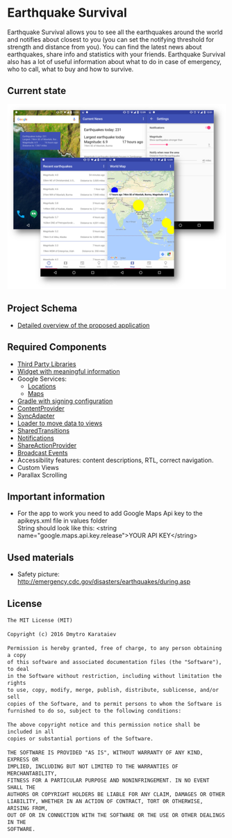 # Earthquake Survival
Earthquake Survival allows you to see all the earthquakes around the world and notifies about closest to you (you can set the notifying threshold for strength and distance from you). You can find the latest news about earthquakes, share info and statistics with your friends. Earthquake Survival also has a lot of useful information about what to do in case of emergency, who to call, what to buy and how to survive.

## Current state
![Screnshots of current state](materials/earthquake_survival.png)

## Project Schema
* [Detailed overview of the proposed application](materials/Capstone_Stage1.pdf)

## Required Components
* [Third Party Libraries](https://github.com/dmytroKarataiev/EarthquakeSurvival/blob/34f24be78184e83985284d44d99b91444b41257d/app/build.gradle#L62)
* [Widget with meaningful information](app/src/main/java/com/adkdevelopment/earthquakesurvival/widget)
* Google Services:
  * [Locations](https://github.com/dmytroKarataiev/EarthquakeSurvival/blob/34f24be78184e83985284d44d99b91444b41257d/app/src/main/java/com/adkdevelopment/earthquakesurvival/PagerActivity.java#L117)
  * [Maps](app/src/main/java/com/adkdevelopment/earthquakesurvival/MapviewFragment.java)
* [Gradle with signing configuration](app/build.gradle)
* [ContentProvider](https://github.com/dmytroKarataiev/EarthquakeSurvival/blob/34f24be78184e83985284d44d99b91444b41257d/app/src/main/java/com/adkdevelopment/earthquakesurvival/provider/EarthquakeProvider.java)
* [SyncAdapter](https://github.com/dmytroKarataiev/EarthquakeSurvival/blob/34f24be78184e83985284d44d99b91444b41257d/app/src/main/java/com/adkdevelopment/earthquakesurvival/syncadapter/SyncAdapter.java#L63)
* [Loader to move data to views](https://github.com/dmytroKarataiev/EarthquakeSurvival/blob/34f24be78184e83985284d44d99b91444b41257d/app/src/main/java/com/adkdevelopment/earthquakesurvival/RecentFragment.java#L88)
* [SharedTransitions](app/src/main/java/com/adkdevelopment/earthquakesurvival/RecentAdapter.java)
* [Notifications](https://github.com/dmytroKarataiev/EarthquakeSurvival/blob/b7d081d0fafe7db03648ba55b8dd22326ddfca5a/app/src/main/java/com/adkdevelopment/earthquakesurvival/geofence/GeofenceService.java#L97)
* [ShareActionProvider](app/src/main/java/com/adkdevelopment/earthquakesurvival/DetailFragment.java)
* [Broadcast Events](https://github.com/dmytroKarataiev/EarthquakeSurvival/blob/d70d8f53387c5aac9ad0d7df337542722549e9d9/app/src/main/AndroidManifest.xml#L120)
* Accessibility features: content descriptions, RTL, correct navigation.
* Custom Views
* Parallax Scrolling

## Important information
* For the app to work you need to add Google Maps Api key to the apikeys.xml file in values folder <br>
String should look like this: \<string name="google.maps.api.key.release">YOUR API KEY\</string>

## Used materials
* Safety picture: http://emergency.cdc.gov/disasters/earthquakes/during.asp

License
-------

	The MIT License (MIT)

	Copyright (c) 2016 Dmytro Karataiev

	Permission is hereby granted, free of charge, to any person obtaining a copy
	of this software and associated documentation files (the "Software"), to deal
	in the Software without restriction, including without limitation the rights
	to use, copy, modify, merge, publish, distribute, sublicense, and/or sell
	copies of the Software, and to permit persons to whom the Software is
	furnished to do so, subject to the following conditions:

	The above copyright notice and this permission notice shall be included in all
	copies or substantial portions of the Software.

	THE SOFTWARE IS PROVIDED "AS IS", WITHOUT WARRANTY OF ANY KIND, EXPRESS OR
	IMPLIED, INCLUDING BUT NOT LIMITED TO THE WARRANTIES OF MERCHANTABILITY,
	FITNESS FOR A PARTICULAR PURPOSE AND NONINFRINGEMENT. IN NO EVENT SHALL THE
	AUTHORS OR COPYRIGHT HOLDERS BE LIABLE FOR ANY CLAIM, DAMAGES OR OTHER
	LIABILITY, WHETHER IN AN ACTION OF CONTRACT, TORT OR OTHERWISE, ARISING FROM,
	OUT OF OR IN CONNECTION WITH THE SOFTWARE OR THE USE OR OTHER DEALINGS IN THE
	SOFTWARE.